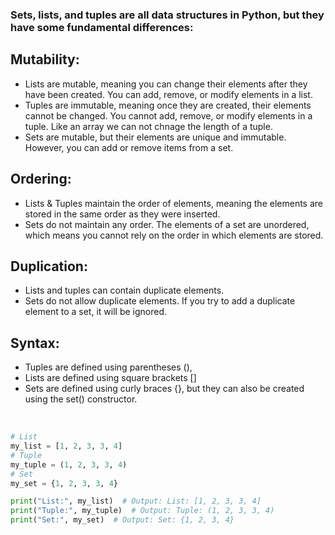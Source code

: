 ### Sets, lists, and tuples are all data structures in Python, but they have some fundamental differences:

## Mutability:
- Lists are mutable, meaning you can change their elements after they have been created. You can add, remove, or modify elements in a list.
- Tuples are immutable, meaning once they are created, their elements cannot be changed. You cannot add, remove, or modify elements in a tuple. Like an array we can not chnage the length of a tuple.
- Sets are mutable, but their elements are unique and immutable. However, you can add or remove items from a set.
  
## Ordering:

- Lists & Tuples maintain the order of elements, meaning the elements are stored in the same order as they were inserted.
- Sets do not maintain any order. The elements of a set are unordered, which means you cannot rely on the order in which elements are stored.
  
## Duplication:
 
- Lists and tuples can contain duplicate elements.
- Sets do not allow duplicate elements. If you try to add a duplicate element to a set, it will be ignored.

## Syntax:

- Tuples are defined using parentheses (),
- Lists are defined using square brackets []
- Sets are defined using curly braces {}, but they can also be created using the set() constructor.

</br>

```python
# List
my_list = [1, 2, 3, 3, 4]
# Tuple
my_tuple = (1, 2, 3, 3, 4)
# Set
my_set = {1, 2, 3, 3, 4}

print("List:", my_list)  # Output: List: [1, 2, 3, 3, 4]
print("Tuple:", my_tuple)  # Output: Tuple: (1, 2, 3, 3, 4)
print("Set:", my_set)  # Output: Set: {1, 2, 3, 4}
